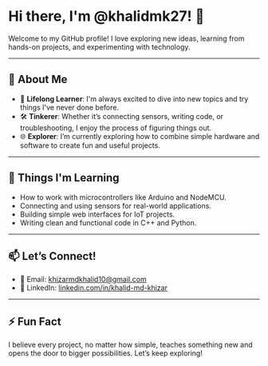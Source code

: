 # Hi there, I'm @khalidmk27! 👋  

Welcome to my GitHub profile! I love exploring new ideas, learning from hands-on projects, and experimenting with technology.  

---

## 🌱 About Me  
- 🧠 **Lifelong Learner**: I'm always excited to dive into new topics and try things I've never done before.  
- 🛠️ **Tinkerer**: Whether it’s connecting sensors, writing code, or troubleshooting, I enjoy the process of figuring things out.  
- 🌐 **Explorer**: I’m currently exploring how to combine simple hardware and software to create fun and useful projects.  

---

## 🚀 Things I'm Learning  
- How to work with microcontrollers like Arduino and NodeMCU.  
- Connecting and using sensors for real-world applications.  
- Building simple web interfaces for IoT projects.  
- Writing clean and functional code in C++ and Python.  

---

## 📫 Let’s Connect!  
- 📧 Email: [khizarmdkhalid10@gmail.com](mailto:khizarmdkhalid10@gmail.com)  
- 💼 LinkedIn: [linkedin.com/in/khalid-md-khizar](www.linkedin.com/in/khalid-md-khizar-4b54a0275)  

---

## ⚡ Fun Fact  
I believe every project, no matter how simple, teaches something new and opens the door to bigger possibilities. Let’s keep exploring!  
